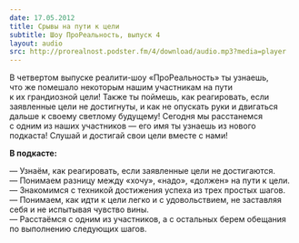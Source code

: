 ```yaml
---
date: 17.05.2012
title: Срывы на пути к цели
subtitle: Шоу ПроРеальность, выпуск 4
layout: audio
src: http://prorealnost.podster.fm/4/download/audio.mp3?media=player
---
```


В четвертом выпуске реалити-шоу «ПроРеальность» ты узнаешь, что же помешало некоторым нашим участникам на пути к их грандиозной цели! Также ты поймешь, как реагировать, если заявленные цели не достигнуты, и как не опускать руки и двигаться дальше к своему светлому будущему! Сегодня мы расстанемся с одним из наших участников — его имя ты узнаешь из нового подкаста! Слушай и достигай свои цели вместе с нами!   

**В подкасте:**

— Узнаём, как реагировать, если заявленные цели не достигаются.  
— Понимаем разницу между «хочу», «надо», «должен» на пути к цели.  
— Знакомимся с техникой достижения успеха из трех простых шагов.  
— Понимаем, как идти к цели легко и с удовольствием, не заставляя себя и не испытывая чувство вины.  
— Расстаёмся с одним из участников, а с остальных берем обещания по выполнению следующих шагов.  
